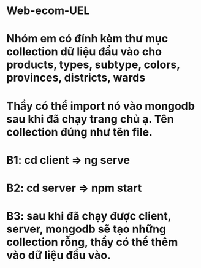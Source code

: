 # Web-ecom-UEL
# Nhóm em có đính kèm thư mục collection dữ liệu đầu vào cho products, types, subtype, colors, provinces, districts, wards
# Thầy có thể import nó vào mongodb sau khi đã chạy trang chủ ạ. Tên collection đúng như tên file.
# B1: cd client => ng serve
# B2: cd server => npm start
# B3: sau khi đã chạy được client, server, mongodb sẽ tạo những collection rỗng, thầy có thể thêm vào dữ liệu đầu vào.